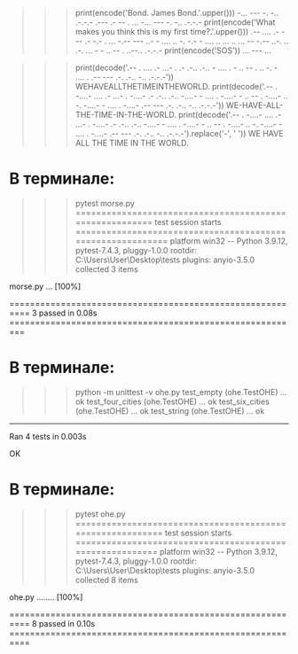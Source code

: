 >>> print(encode('Bond. James Bond.'.upper()))
-... --- -. -.. .-.-.-   .--- .- -- . ...   -... --- -. -.. .-.-.-
>>> print(encode('What makes you think this is my first time?.'.upper()))
.-- .... .- -   -- .- -.- . ...   -.-- --- ..-   - .... .. -. -.-   - .... .. ...   .. ...   -- -.--   ..-. .. .-. ... -   - .. -- . ..--.. .-.-.-
>>> print(encode('SOS'))
... --- ...

>>> print(decode('.-- .  .... .- ...- .  .- .-.. .-..  - .... .  - .. -- .  .. -.  - .... .  .-- --- .-. .-.. -.. .-.-.-'))
WEHAVEALLTHETIMEINTHEWORLD.
>>> print(decode('.-- . -....- .... .- ...- . -....- .- .-.. .-.. -....- - .... . -....- - .. -- . -....- .. -. -....- - .... . -....- .-- --- .-. .-.. -.. .-.-.-'))
WE-HAVE-ALL-THE-TIME-IN-THE-WORLD.
>>> print(decode('.-- . -....- .... .- ...- . -....- .- .-.. .-.. -....- - .... . -....- - .. -- . -....- .. -. -....- - .... . -....- .-- --- .-. .-.. -.. .-.-.-').replace('-', ' '))
WE HAVE ALL THE TIME IN THE WORLD.




# В терминале:
>>> pytest morse.py
======================================================== test session starts ===========================================================
platform win32 -- Python 3.9.12, pytest-7.4.3, pluggy-1.0.0
rootdir: C:\Users\User\Desktop\tests
plugins: anyio-3.5.0
collected 3 items

morse.py ...                                                                                                                                            [100%] 

========================================================== 3 passed in 0.08s ========================================================= 





# В терминале:
>>> python -m unittest -v ohe.py 
test_empty (ohe.TestOHE) ... ok
test_four_cities (ohe.TestOHE) ... ok
test_six_cities (ohe.TestOHE) ... ok
test_string (ohe.TestOHE) ... ok

----------------------------------------------------------------------
Ran 4 tests in 0.003s

OK


# В терминале:
>>> pytest ohe.py
========================================================== test session starts =========================================================
platform win32 -- Python 3.9.12, pytest-7.4.3, pluggy-1.0.0
rootdir: C:\Users\User\Desktop\tests
plugins: anyio-3.5.0
collected 8 items

ohe.py ........                                                                                                                                         [100%]

========================================================== 8 passed in 0.10s ========================================================== 

